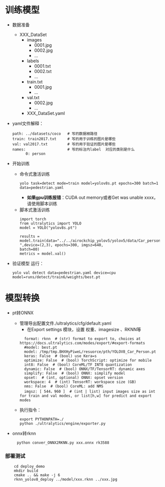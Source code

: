 # 训练模型
- 数据准备
  - XXX_DataSet
    - images
      - 0001.jpg
      - 0002.jpg
      - ...
    - labels
      - 0001.txt
      - 0002.txt
      - ...
    - train.txt
      - 0001.jpg
      - ...
    - val.txt
      - 0002.jpg
      - ...
    - XXX_DataSet.yaml

- yaml文件解释：
    ```
    path: ../datasets/coco   # 写的数据根路径
    train: train2017.txt     # 写的用于训练的图片是哪些
    val: val2017.txt         # 写的用于验证的图片是哪些
    names:                   # 写的标注内label  对应的类别是什么
          0: person
   ```

- 开始训练
    - 命令式激活训练
      ```
      yolo task=detect mode=train model=yolov8s.pt epochs=300 batch=1 data=pedestrian.yaml
      ```
      - **如果gpu训练报错**：CUDA out memory或者Get was unable xxxx，请使用脚本训练
    - 脚本式激活训练
      ```
      import torch
      from ultralytics import YOLO
      model = YOLO("yolov8s.pt")
    
      results = model.train(data="../../airockchip_yolov5/yolov5/data/Car_person.yaml ",device=(2,3), epochs=300, imgsz=640,
      batch=80)
      metrics = model.val()
      ```

- 验证模型
  运行：
  ```
  yolo val detect data=pedestrian.yaml device=cpu model=runs/detect/train6/weights/best.pt
  ```

# 模型转换
- pt转ONNX
  - 管理导出配置文件./ultralytics/cfg/default.yaml
    - 在Export settings 模块，设置 权重、imagesize 、RKNN等
    ```
      format: rknn  # (str) format to export to, choices at https://docs.ultralytics.com/modes/export/#export-formats
      #model: best.pt
      model: /tmp/tmp.BHXHyPiweL/resuorce/pth/YOLOV8_Car_Person.pt
      keras: False  # (bool) use Kera=s
      optimize: False  # (bool) TorchScript: optimize for mobile
      int8: False  # (bool) CoreML/TF INT8 quantization
      dynamic: False  # (bool) ONNX/TF/TensorRT: dynamic axes
      simplify: False  # (bool) ONNX: simplify model
      opset:  # (int, optional) ONNX: opset version
      workspace: 4  # (int) TensorRT: workspace size (GB)
      nms: False  # (bool) CoreML: add NMS
      imgsz: [ 544，960 ]  # (int | list) input images size as int for train and val modes, or list[h,w] for predict and export modes
  
    ```
  - 执行指令：
    ```
    export PYTHONPATH=./
    python ./ultralytics/engine/exporter.py
    ``` 

- onnx转rknn
  ```
    python conver_ONNX2RKNN.py xxx.onnx rk3588
  ```
### 部署测试

```
    cd deploy_demo
    mkdir build
    cmake .. && make -j 6
    rknn_yolov8_deploy ../model/xxx.rknn ../xxx.jpg
```
